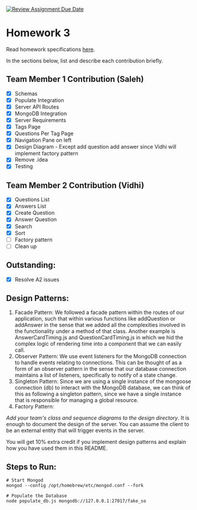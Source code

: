 [![Review Assignment Due Date](https://classroom.github.com/assets/deadline-readme-button-24ddc0f5d75046c5622901739e7c5dd533143b0c8e959d652212380cedb1ea36.svg)](https://classroom.github.com/a/8-yb8gCE)
# Homework 3

Read homework specifications [here](https://northeastern-my.sharepoint.com/:w:/r/personal/j_mitra_northeastern_edu/Documents/cs%205500/CS5500%20Foundations%20of%20Software%20Engineering.docx?d=wf0fe626cdd1e44558d38e6e595b6e433&csf=1&web=1&e=EDdUEu).

In the sections below, list and describe each contribution briefly.

## Team Member 1 Contribution (Saleh)
- [X] Schemas
- [X] Populate Integration
- [X] Server API Routes
- [X] MongoDB Integration
- [X] Server Requirements
- [X] Tags Page
- [X] Questions Per Tag Page
- [X] Navigation Pane on left
- [X] Design Diagram - Except add question add answer since Vidhi will implement factory pattern
- [X] Remove .idea
- [X] Testing

## Team Member 2 Contribution (Vidhi)
- [x] Questions List
- [X] Answers List
- [x] Create Question
- [X] Answer Question
- [X] Search 
- [X] Sort
- [ ] Factory pattern
- [ ] Clean up

## Outstanding:
- [X] Resolve A2 issues


## Design Patterns:
1. Facade Pattern: We followed a facade pattern within the routes of our application, such that within various functions like addQuestion or addAnswer in the sense that we added all the complexities involved in the functionality under a method of that class. Another example is AnswerCardTiming.js and QuestionCardTiming.js in which we hid the complex logic of rendering time into a component that we can easily call.
2. Observer Pattern: We use event listeners for the MongoDB connection to handle events relating to connections. This can be thought of as a form of an observer pattern in the sense that our database connection maintains a list of listeners, specifically to notify of a state change.
3. Singleton Pattern: Since we are using a single instance of the mongoose connection (db) to interact with the MongoDB database, we can think of this as following a singleton pattern, since we have a single instance that is responsible for managing a global resource.
4. Factory Pattern:


*Add your team's class and sequence diagrams to the design directory*. It is enough to document the design of the server. You can assume the client to be an external entity that will trigger events in the server.

You will get 10% extra credit if you implement design patterns and explain how you have used them in this README.

## Steps to Run:

    # Start Mongod
    mongod --config /opt/homebrew/etc/mongod.conf --fork

    # Populate the Database
    node populate_db.js mongodb://127.0.0.1:27017/fake_so
